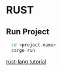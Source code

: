 # RUST

## Run Project

```sh
  cd <project-name>
  cargo run
```
[rust-lang tutorial](https://www.rust-lang.org/learn/get-started)
